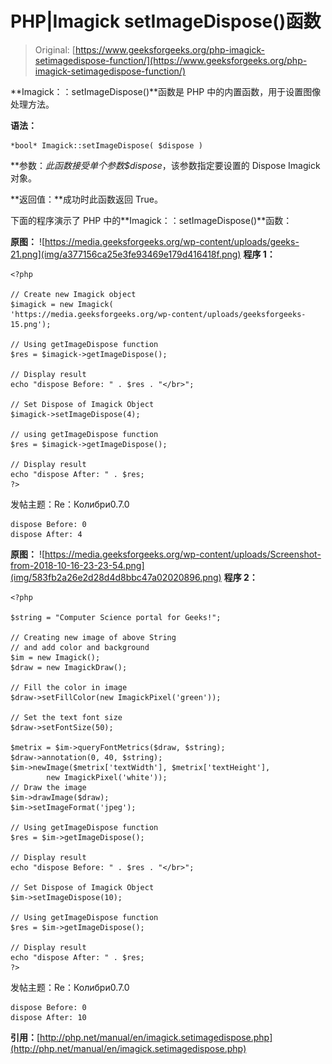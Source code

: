 # PHP|Imagick setImageDispose()函数

> Original: [https://www.geeksforgeeks.org/php-imagick-setimagedispose-function/](https://www.geeksforgeeks.org/php-imagick-setimagedispose-function/)

**Imagick：：setImageDispose()**函数是 PHP 中的内置函数，用于设置图像处理方法。

**语法：**

```
*bool* Imagick::setImageDispose( $dispose )
```

**参数：**此函数接受单个参数*$dispose*，该参数指定要设置的 Dispose Imagick 对象。

**返回值：**成功时此函数返回 True。

下面的程序演示了 PHP 中的**Imagick：：setImageDispose()**函数：

**原图：**
![https://media.geeksforgeeks.org/wp-content/uploads/geeks-21.png](img/a377156ca25e3fe93469e179d416418f.png)
**程序 1：**

```
<?php

// Create new Imagick object
$imagick = new Imagick(
'https://media.geeksforgeeks.org/wp-content/uploads/geeksforgeeks-15.png');

// Using getImageDispose function
$res = $imagick->getImageDispose();

// Display result
echo "dispose Before: " . $res . "</br>";

// Set Dispose of Imagick Object
$imagick->setImageDispose(4);

// using getImageDispose function
$res = $imagick->getImageDispose();

// Display result
echo "dispose After: " . $res;
?>
```

发帖主题：Re：Колибри0.7.0

```
dispose Before: 0
dispose After: 4

```

**原图：**
![https://media.geeksforgeeks.org/wp-content/uploads/Screenshot-from-2018-10-16-23-23-54.png](img/583fb2a26e2d28d4d8bbc47a02020896.png)
**程序 2：**

```
<?php

$string = "Computer Science portal for Geeks!"; 

// Creating new image of above String 
// and add color and background 
$im = new Imagick(); 
$draw = new ImagickDraw(); 

// Fill the color in image 
$draw->setFillColor(new ImagickPixel('green')); 

// Set the text font size 
$draw->setFontSize(50); 

$metrix = $im->queryFontMetrics($draw, $string); 
$draw->annotation(0, 40, $string); 
$im->newImage($metrix['textWidth'], $metrix['textHeight'], 
        new ImagickPixel('white')); 
// Draw the image         
$im->drawImage($draw); 
$im->setImageFormat('jpeg');

// Using getImageDispose function
$res = $im->getImageDispose();

// Display result
echo "dispose Before: " . $res . "</br>";

// Set Dispose of Imagick Object
$im->setImageDispose(10);

// Using getImageDispose function
$res = $im->getImageDispose();

// Display result
echo "dispose After: " . $res;
?>
```

发帖主题：Re：Колибри0.7.0

```
dispose Before: 0
dispose After: 10 

```

**引用：**[http://php.net/manual/en/imagick.setimagedispose.php](http://php.net/manual/en/imagick.setimagedispose.php)